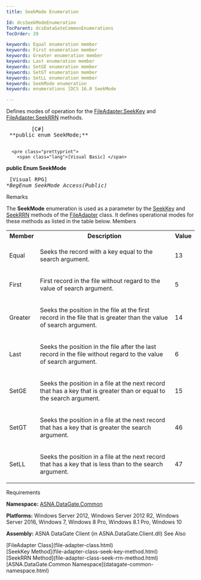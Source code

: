 ```yaml
---
title: SeekMode Enumeration

Id: dcsSeekModeEnumeration
TocParent: dcsDataGateCommonEnumerations
TocOrder: 29

keywords: Equal enumeration member
keywords: First enumeration member
keywords: Greater enumeration member
keywords: Last enumeration member
keywords: SetGE enumeration member
keywords: SetGT enumeration member
keywords: SetLL enumeration member
keywords: SeekMode enumeration
keywords: enumerations [DCS 16.0 SeekMode

---
```


Defines modes of operation for the [FileAdapter.SeekKey](file-adapter-class-seek-key-method.html) and [FileAdapter.SeekRRN](file-adapter-class-seek-rrn-method.html) methods.
<pre class="prettyprint">
        <span class="lang">[C#]</span>
 **public enum SeekMode;** 
      </pre>
      <pre class="prettyprint">
        <span class="lang">[Visual Basic] </span>
 **public Enum SeekMode** 
      </pre>
      <pre class="prettyprint">
        <span class="lang">[Visual RPG]</span>
 **BegEnum SeekMode Access(*Public)** 
      </pre>

Remarks

The **SeekMode** enumeration is used as a parameter by the [ SeekKey](file-adapter-class-seek-key-method.html) and [SeekRRN](file-adapter-class-seek-rrn-method.html) methods of the [FileAdapter](file-adapter-class.html) class. It defines operational modes for these methods as listed in the table below.
Members

<table class="dtTABLE" id="Table3" cellspacing="0">
          <colgroup span="1">
            <col align="middles" span="1" width="10%" style="FONT-WEIGHT: bold" />
            <col span="1" width="70%" />
            <col span="1" width="10%" />
          </colgroup>
          <tr>
            <th colspan="1" rowspan="1">
							Member</th>
            <th colspan="1" rowspan="1">
							Description</th>
            <th colspan="1" rowspan="1">
							Value</th>
          </tr>
          <tr>
            <td colspan="1" rowspan="1">

Equal 
</td>
            <td colspan="1" rowspan="1">

Seeks the record with a key equal to the search argument. 
</td>
            <td colspan="1" rowspan="1">

13 
</td>
          </tr>
          <tr>
            <td colspan="1" rowspan="1">

First 
</td>
            <td colspan="1" rowspan="1">

First record in the file without regard to the value of search argument. 
</td>
            <td colspan="1" rowspan="1">

5 
</td>
          </tr>
          <tr>
            <td colspan="1" rowspan="1">

Greater 
</td>
            <td colspan="1" rowspan="1">

Seeks the position in the file at the first record in the file that is greater than the value of search argument. 
</td>
            <td colspan="1" rowspan="1">

14 
</td>
          </tr>
          <tr>
            <td colspan="1" rowspan="1">

Last 
</td>
            <td colspan="1" rowspan="1">

Seeks the position in the file after the last record in the file without regard to the value of search argument. 
</td>
            <td colspan="1" rowspan="1">

6 
</td>
          </tr>
          <tr>
            <td colspan="1" rowspan="1">

SetGE 
</td>
            <td colspan="1" rowspan="1">

Seeks the position in a file at the next record that has a key that is greater than or equal to the search argument. 
</td>
            <td colspan="1" rowspan="1">

15 
</td>
          </tr>
          <tr>
            <td colspan="1" rowspan="1">

SetGT 
</td>
            <td colspan="1" rowspan="1">

Seeks the position in a file at the next record that has a key that is greater the search argument. 
</td>
            <td colspan="1" rowspan="1">

46 
</td>
          </tr>
          <tr>
            <td colspan="1" rowspan="1">

SetLL 
</td>
            <td colspan="1" rowspan="1">

Seeks the position in a file at the next record that has a key that is less than to the search argument. 
</td>
            <td colspan="1" rowspan="1">

47 
</td>
          </tr>
</table>

Requirements

**Namespace:** [ASNA.DataGate.Common](datagate-common-namespace.html) 

**Platforms:** Windows Server 2012, Windows Server 2012 R2, Windows Server 2016, Windows 7, Windows 8 Pro, Windows 8.1 Pro, Windows 10

**Assembly:** ASNA DataGate Client (in ASNA.DataGate.Client.dll)
See Also

<dl />
      [FileAdapter Class](file-adapter-class.html)
      <br />
      [SeekKey Method](file-adapter-class-seek-key-method.html)
      <br />
      [SeekRRN Method](file-adapter-class-seek-rrn-method.html) <br />
      [ASNA.DataGate.Common Namespace](datagate-common-namespace.html)

